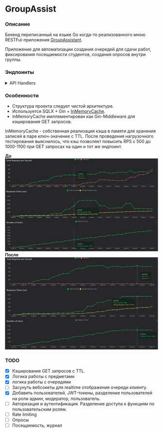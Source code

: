 # GroupAssist
### Описание
Бекенд переписанный на языке Go когда-то реализованного мною RESTFul-приложения [GroupAssistant](https://github.com/psevdocoder/sipi_backend).

Приложение для автоматизации создания очередей для сдачи работ, фиксирования посещаемости студентов, создания опросов внутри группы.

### Эндпоинты
<details>
  <summary>API Handlers</summary>
  
  - **[GET] /ping/** - Проверка доступности сервера.
  - **[GET] /swagger/\*any** - Отображение Swagger документации.
  - **[POST] /api/auth/sign-up** - Регистрация пользователя с указанием логина, пароля и токена регистрации.
  - **[POST] /api/auth/jwt/create** - Создание JWT токена для аутентификации.
  - **[POST] /api/auth/jwt/refresh** - Обновление JWT токена.
  - **[GET] /api/subjects/** - Получение списка всех предметов.
  - **[GET] /api/subjects/:id** - Получение предмета по его идентификатору.
  - **[POST] /api/subjects/** - Создание нового предмета.
  - **[DELETE] /api/subjects/:id** - Удаление предмета по его идентификатору.
  - **[PUT] /api/subjects/:id** - Обновление информации о предмете.
  - **[GET] /api/queues/by_subject/:id** - Получение всех очередей по идентификатору предмета.
  - **[GET] /api/queues/:id** - Получение очереди по ее идентификатору.
  - **[POST] /api/queues/** - Создание новой очереди.
  - **[DELETE] /api/queues/:id** - Удаление очереди по ее идентификатору.
  - **[PATCH] /api/queues/:id** - Обновление информации о очереди.
  - **[POST] /api/queues/join** - Присоединение к очереди.
  - **[DELETE] /api/queues/leave:id** - Покидание очереди.
  - **[GET] /api/users/** - Получение списка пользователей.
  - **[POST] /api/users/** - Создание нового пользователя.
  - **[DELETE] /api/users/:id** - Удаление пользователя по его идентификатору.
  - **[PUT] /api/users/:id** - Обновление информации о пользователе.
</details>

### Особенности
- Структура проекта следует чистой архитектуре.
- Используется SQLX + Gin + [InMemoryCache](https://github.com/psevdocoder/InMemoryCacheTTL).
- InMemoryCache имплементирован как Gin-Middleware для кэширования GET запросов.

InMemoryCache - собственная реализация кэша в памяти для хранения записей в паре ключ-значение с TTL. После проведения нагрузочного тестирования выяснилось, что кэш позволяет повысить RPS с 500 до 1000-1100 при GET запросах на один и тот же эндпоинт.

**До**
![Before](https://github.com/psevdocoder/GroupAssist/blob/master/photo_2024-02-05_14-50-10.jpg)
**После**
![After](https://github.com/psevdocoder/GroupAssist/blob/master/photo_2024-02-08_22-04-48.jpg)

### TODO
- [x] Кэширование GET запросов с TTL.
- [x] Логика работы с предметами
- [x] логика работы с очередями
- [ ] Засунуть вебсокеты для realtime отображения очереди клиенту.
- [x] Добавить пользователей, JWT-токены, разделение пользователей на роли админ, модератор, пользователь.
- [ ] Авторизация и аутентификация. Разделение доступа к функциям по пользовательским ролям.
- [ ] Rate limiting
- [ ] Опросы
- [ ] Посещаемость, журнал
